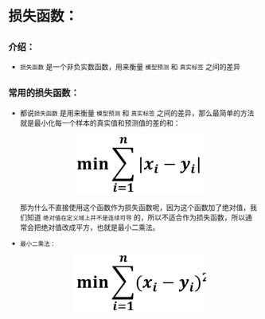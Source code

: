 # 损失函数：

## `介绍：`

* `损失函数` 是一个非负实数函数，用来衡量 `模型预测` 和 `真实标签` 之间的差异




## `常用的损失函数：`



* 都说`损失函数` 是用来衡量 `模型预测` 和 `真实标签` 之间的差异，那么最简单的方法就是最小化每一个样本的真实值和预测值的差的和：

    <div align=center><img  src="./static/绝对值.jpg"/></div>

    那为什么不直接使用这个函数作为损失函数呢，因为这个函数加了绝对值，我们知道 `绝对值在定义域上并不是连续可导` 的，所以不适合作为损失函数，所以通常会把绝对值改成平方，也就是最小二乘法。

* `最小二乘法：`
  
    <div align=center><img  src="./static/最小二乘法.jpg"/></div>





